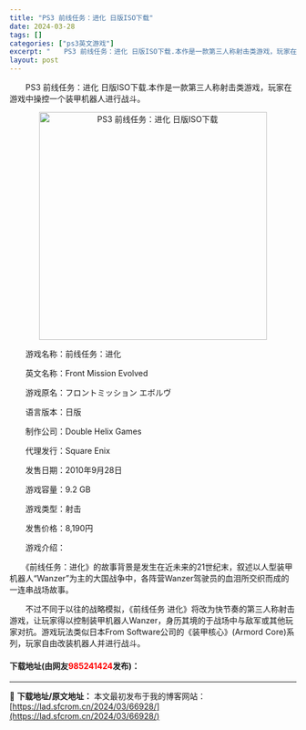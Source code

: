 ```yaml
---
title: "PS3 前线任务：进化 日版ISO下载"
date: 2024-03-28
tags: []
categories: ["ps3英文游戏"]
excerpt: "　　PS3 前线任务：进化 日版ISO下载.本作是一款第三人称射击类游戏，玩家在游戏中操控一个装甲机器人进行战斗。 　　游戏名称：前线任务：进化 　　英文名称：Front Mission Evolved 　　游戏原名：フロントミッション エボルヴ 　　语言版本：日版 　　制作公司：Double He&hellip;"
layout: post
---
```


 <p>　　PS3 前线任务：进化 日版ISO下载.本作是一款第三人称射击类游戏，玩家在游戏中操控一个装甲机器人进行战斗。</p> <p align="center"><img align="" border="0" src="https://lad.sfcrom.cn/wp-content/uploads/2024/03/20240328_66051e194ce65.jpg" width="400" alt="PS3 前线任务：进化 日版ISO下载" /></p> <p>　　游戏名称：前线任务：进化</p> <p>　　英文名称：Front Mission Evolved</p> <p>　　游戏原名：フロントミッション エボルヴ</p> <p>　　语言版本：日版</p> <p>　　制作公司：Double Helix Games</p> <p>　　代理发行：Square Enix</p> <p>　　发售日期：2010年9月28日</p> <p>　　游戏容量：9.2 GB</p> <p>　　游戏类型：射击</p> <p>　　发售价格：8,190円</p> <p>　　游戏介绍：</p> <p>　　《前线任务：进化》的故事背景是发生在近未来的21世纪末，叙述以人型装甲机器人&ldquo;Wanzer&rdquo;为主的大国战争中，各阵营Wanzer驾驶员的血泪所交织而成的一连串战场故事。</p> <p>　　不过不同于以往的战略模拟，《前线任务 进化》将改为快节奏的第三人称射击游戏，让玩家得以控制装甲机器人Wanzer，身历其境的于战场中与敌军或其他玩家对抗。游戏玩法类似日本From Software公司的《装甲核心》(Armord Core)系列，玩家自由改装机器人并进行战斗。</p> <p><h4>下载地址(由网友<font color="red">985241424</font>发布)：</h4></p> 

---
📖 **下载地址/原文地址：** 本文最初发布于我的博客网站：[https://lad.sfcrom.cn/2024/03/66928/](https://lad.sfcrom.cn/2024/03/66928/)
